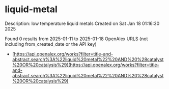 # liquid-metal
Description: low temperature liquid metals
Created on Sat Jan 18 01:16:30 2025

Found 0 results from 2025-01-11 to 2025-01-18
OpenAlex URLS (not including from_created_date or the API key)
- [https://api.openalex.org/works?filter=title-and-abstract.search%3A%22liquid%20metal%22%20AND%20%28catalyst%20OR%20catalysis%29](https://api.openalex.org/works?filter=title-and-abstract.search%3A%22liquid%20metal%22%20AND%20%28catalyst%20OR%20catalysis%29)

